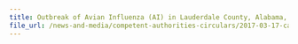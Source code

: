 ```yaml
---
title: Outbreak of Avian Influenza (AI) in Lauderdale County, Alabama, USA 
file_url: /news-and-media/competent-authorities-circulars/2017-03-17-ca.pdf
---
```

